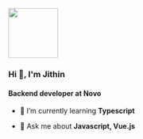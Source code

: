 
<img src="https://avatars.githubusercontent.com/u/39337292?s=200&v=4" width=100 />
<h3>Hi 👋, I'm Jithin</h3>
<h4>Backend developer at Novo</h4>

- 🌱 I’m currently learning **Typescript**

- 💬 Ask me about **Javascript, Vue.js**

